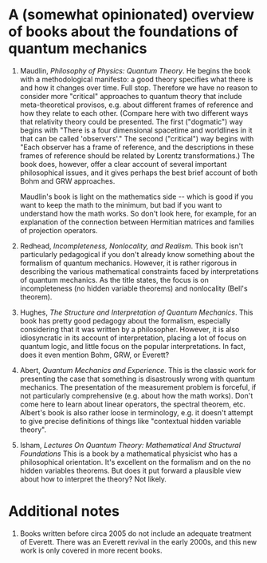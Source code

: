 <meta http-equiv='cache-control' content='no-cache'> 
<meta http-equiv='expires' content='0'> 
<meta http-equiv='pragma' content='no-cache'>

# A (somewhat opinionated) overview of books about the foundations of quantum mechanics

1. Maudlin, _Philosophy of Physics: Quantum Theory_. He begins the
   book with a methodological manifesto: a good theory specifies what
   there is and how it changes over time. Full stop. Therefore we have
   no reason to consider more "critical" approaches to quantum theory that include meta-theoretical provisos, e.g. about different frames of reference and how they relate to each other. (Compare here with two different ways that relativity theory could be presented. The first ("dogmatic") way begins with "There is a four dimensional spacetime and worldlines in it that can be called 'observers'." The second ("critical") way begins with "Each observer has a frame of reference, and the descriptions in these frames of reference should be related by Lorentz transformations.) The book does, however, offer a clear account of several important philosophical issues, and it gives perhaps the best brief account of both Bohm and GRW approaches. 

   Maudlin's book is light on the mathematics side -- which is good if you want to keep the math to the minimum, but bad if you want to understand how the math works. So don't look here, for example, for an explanation of the connection between Hermitian matrices and families of  projection operators.
   
3. Redhead, _Incompleteness, Nonlocality, and Realism_. This book isn't particularly pedagogical if you don't already know something about the formalism of quantum mechanics. However, it is rather rigorous in describing the various mathematical constraints faced by interpretations of quantum mechanics. As the title states, the focus is on incompleteness (no hidden variable theorems) and nonlocality (Bell's theorem). 
   
4. Hughes, _The Structure and Interpretation of Quantum Mechanics_. This book has pretty good pedagogy about the formalism,
   especially considering that it was written by a philosopher. However, it is also idiosyncratic in its account of
   interpretation, placing a lot of focus on quantum logic, and little focus on the popular interpretations. In fact, does it even mention      Bohm, GRW, or Everett? 
   
5. Abert, _Quantum Mechanics and Experience_. This is the classic work
   for presenting the case that something is disastrously wrong with
   quantum mechanics. The presentation of the measurement problem is
   forceful, if not particularly comprehensive (e.g. about how the
   math works). Don't come here to learn about linear operators, the
   spectral theorem, etc. Albert's book is also rather loose in terminology, e.g. it doesn't attempt to give precise definitions of things like "contextual hidden variable theory". 
   
6. Isham, _Lectures On Quantum Theory: Mathematical And Structural
   Foundations_ This is a book by a mathematical physicist who has a
   philosophical orientation. It's excellent on the formalism and on
   the no hidden variables theorems. But does it put forward a
   plausible view about how to interpret the theory? Not likely.

# Additional notes

1. Books written before circa 2005 do not include an adequate treatment of Everett. There was an Everett revival in the early 2000s, and this new work is only covered in more recent books.

